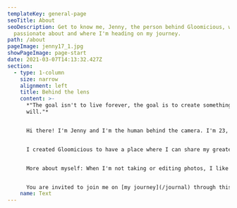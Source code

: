 ```yaml
---
templateKey: general-page
seoTitle: About
seoDescription: Get to know me, Jenny, the person behind Gloomicious, what I'm
  passionate about and where I'm heading on my journey.
path: /about
pageImage: jenny17_1.jpg
showPageImage: page-start
date: 2021-03-07T14:13:32.427Z
section:
  - type: 1-column
    size: narrow
    alignment: left
    title: Behind the lens
    content: >-
      *"The goal isn't to live forever, the goal is to create something that
      will."*


      Hi there! I'm Jenny and I'm the human behind the camera. I'm 23, from the south of Germany and grew up close to the Black Forest area, but my dream is to move to another country one day.


      I created Gloomicious to have a place where I can share my greatest passions with the world - outdoor, landscape and aerial photography and exploration. Traveling to new places, seeing different landscapes, people and cultures is what makes me feel at my happiest, and that feeling is what I'd like to share. No matter where you live or go, the earth is far from boring, everywhere something amazing is to be discovered and there are infinite possibilities.


      More about myself: When I'm not taking or editing photos, I like to design and code websites (I also built this one). I'm always searching for ways to improve myself and enjoy learning new things. I'm a determined person with the strong urge to make a difference, and I love creating things. I'm eager to look at things from different perspectives, curious about many things and love to express myself through written words as well. Values I deeply care about are simplicity, growth and freedom, which I also try to reflect with my creations.


      You are invited to join me on [my journey](/journal) through this world to explore as much of it as I can. Because in the end, it's not about the destination, but the journey - and life is the biggest one of them.
    name: Text
---
```

